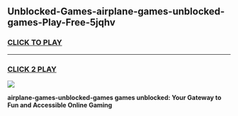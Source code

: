 
## Unblocked-Games-airplane-games-unblocked-games-Play-Free-5jqhv
<h3>
<a href="https://premium76.site?title=airplane-games-unblocked-games&ref=10A">CLICK TO PLAY</a></h3>
<hr>

<h3>
<a href="https://premium76.site?title=airplane-games-unblocked-games&ref=10A">CLICK 2 PLAY</a>
  
</h3>

<a href="https://premium76.site?title=airplane-games-unblocked-games&ref=10A"><img src="https://clearcache.store/games.png"></a>


**airplane-games-unblocked-games games unblocked: Your Gateway to Fun and Accessible Online Gaming**
